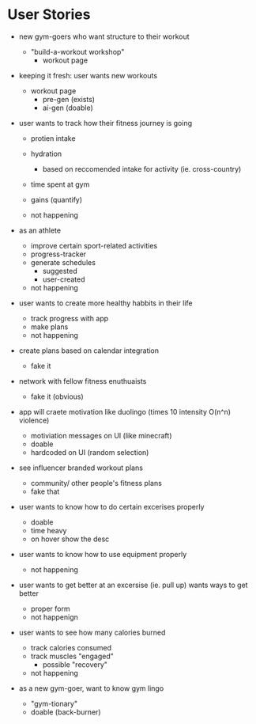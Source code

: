 # User Stories
- new gym-goers who want structure to their workout 
    - "build-a-workout workshop"
        - workout page

- keeping it fresh: user wants new workouts
    - workout page
        - pre-gen (exists)
        - ai-gen (doable)

- user wants to track how their fitness journey is going
    - protien intake
    - hydration 
        - based on reccomended intake for activity (ie. cross-country)
    - time spent at gym
    - gains (quantify)

    - not happening

- as an athlete
    - improve certain sport-related activities
    - progress-tracker
    - generate schedules
        - suggested
        - user-created
    - not happening


- user wants to create more healthy habbits in their life 
    - track progress with app
    - make plans 
    - not happening


- create plans based on calendar integration
    - fake it

- network with fellow fitness enuthuaists
    - fake it (obvious)

- app will craete motivation like duolingo (times 10 intensity O(n^n) violence)
    - motiviation messages on UI (like minecraft)
    - doable
    - hardcoded on UI (random selection)

- see influencer branded workout plans
    - community/ other people's fitness plans
    - fake that


- user wants to know how to do certain excerises properly
    - doable 
    - time heavy
    - on hover show the desc

- user wants to know how to use equipment properly
    - not happening

- user wants to get better at an excersise (ie. pull up) wants ways to get better
    - proper form
    - not happenign 

- user wants to see how many calories burned
    - track calories consumed
    - track muscles "engaged"
        - possible "recovery"
    - not happening

- as a new gym-goer, want to know gym lingo
    - "gym-tionary"
    - doable (back-burner)